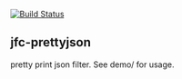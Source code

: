 [![Build Status](https://travis-ci.org/jfcameron/jfc-prettyjson.svg?branch=master)](https://travis-ci.org/jfcameron/jfc-prettyjson) 

## jfc-prettyjson

pretty print json filter. See demo/ for usage.
